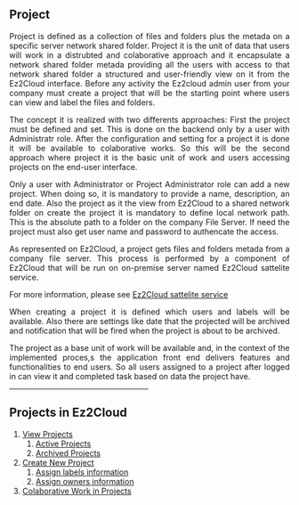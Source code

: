 ## Project
<div style='text-align: justify;'>
<p>Project is defined as a collection of files and folders plus the metada on a specific server network shared folder. 
Project it is the unit of data that users will work in a distrubted and colaborative approach and it encapsulate a network shared folder metada providing all the users with access to that network shared folder a structured and user-friendly view on it from the Ez2Cloud interface. Before any activity the Ez2cloud admin user from your company must create a project that will be the starting point where users can view and label the files and folders.</p>

<p>The concept it is realized with two differents approaches: First the project must be defined and set. This is done on the backend only by a user with Administratr role. After the configuration and setting for a project it is done it will be available to colaborative works. So this will be the second approach where project it is the basic unit of work and users accessing projects  on the end-user interface.</p>

<p>Only a user with Administrator or Project Administrator role can add a new project. When doing so, it is mandatory to provide a name, description, an end date. Also the project as it the view from Ez2Cloud to a shared network folder on create the project it is mandatory to define local network path. This is the absolute path to a folder on the company File Server. If need the project must also get user name and password to authencate the access.</p>

<p>As represented on Ez2Cloud, a project gets files and folders metada from a company file server. This process is performed by a component of Ez2Cloud that will be run on on-premise server named Ez2Cloud sattelite service.</p>
</div>

For more information, please see [Ez2Cloud sattelite service](sattelite.md)

<div style='text-align: justify;'>
<p> When creating a project it is defined which users and labels will be available. Also there are settings like date that the projected will be archived and notification that will be fired when the project is about to be archived.</p>
<p>The project as a base unit of work will be available and, in the context of the implemented proces,s the application front end delivers features and functionalities to end users. So all users assigned to a project after logged in can view it and completed task based on data the project have.</p>

<hr width=250>

## Projects in Ez2Cloud
1. [View Projects](viewprojects.md)
     1. [Active Projects](activeprojects.md)
     2. [Archived Projects](archivedprojects.md)
2. [Create New Project](../projects/createnew.md)
     1. [Assign labels information](../projects/assignlabel.md)
     2. [Assign owners information](../projects/assignowner.md)
3. [Colaborative Work in Projects](../projects/colaborative.md)

